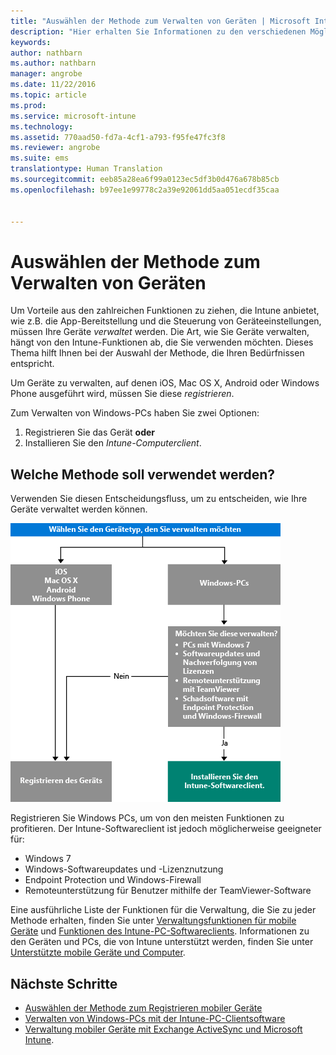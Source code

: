 ```yaml
---
title: "Auswählen der Methode zum Verwalten von Geräten | Microsoft Intune"
description: "Hier erhalten Sie Informationen zu den verschiedenen Möglichkeiten, mit denen Sie Geräte registrieren und verwalten können."
keywords: 
author: nathbarn
ms.author: nathbarn
manager: angrobe
ms.date: 11/22/2016
ms.topic: article
ms.prod: 
ms.service: microsoft-intune
ms.technology: 
ms.assetid: 770aad50-fd7a-4cf1-a793-f95fe47fc3f8
ms.reviewer: angrobe
ms.suite: ems
translationtype: Human Translation
ms.sourcegitcommit: eeb85a28ea6f99a0123ec5df3b0d476a678b85cb
ms.openlocfilehash: b97ee1e99778c2a39e92061dd5aa051ecdf35caa


---
```


# <a name="choose-how-to-manage-devices"></a>Auswählen der Methode zum Verwalten von Geräten

Um Vorteile aus den zahlreichen Funktionen zu ziehen, die Intune anbietet, wie z.B. die App-Bereitstellung und die Steuerung von Geräteeinstellungen, müssen Ihre Geräte *verwaltet* werden. Die Art, wie Sie Geräte verwalten, hängt von den Intune-Funktionen ab, die Sie verwenden möchten. Dieses Thema hilft Ihnen bei der Auswahl der Methode, die Ihren Bedürfnissen entspricht.

Um Geräte zu verwalten, auf denen iOS, Mac OS X, Android oder Windows Phone ausgeführt wird, müssen Sie diese *registrieren*.

Zum Verwalten von Windows-PCs haben Sie zwei Optionen:

1. Registrieren Sie das Gerät **oder**
2. Installieren Sie den *Intune-Computerclient*.

## <a name="decide-which-method-to-use"></a>Welche Methode soll verwendet werden?
Verwenden Sie diesen Entscheidungsfluss, um zu entscheiden, wie Ihre Geräte verwaltet werden können.

![Decision flow for how to get your devices managed.](./media/choose-manage-method.png)

Registrieren Sie Windows PCs, um von den meisten Funktionen zu profitieren. Der Intune-Softwareclient ist jedoch möglicherweise geeigneter für:

- Windows 7
- Windows-Softwareupdates und -Lizenznutzung
- Endpoint Protection und Windows-Firewall
- Remoteunterstützung für Benutzer mithilfe der TeamViewer-Software

Eine ausführliche Liste der Funktionen für die Verwaltung, die Sie zu jeder Methode erhalten, finden Sie unter [Verwaltungsfunktionen für mobile Geräte](mobile-device-management-capabilities-in-microsoft-intune.md) und [Funktionen des Intune-PC-Softwareclients](windows-pc-management-capabilities-in-microsoft-intune.md).
Informationen zu den Geräten und PCs, die von Intune unterstützt werden, finden Sie unter [Unterstützte mobile Geräte und Computer](/intune/get-started/supported-mobile-devices-and-computers).

## <a name="next-steps"></a>Nächste Schritte

- [Auswählen der Methode zum Registrieren mobiler Geräte](/intune/get-started/choose-how-to-enroll-devices1)
- [Verwalten von Windows-PCs mit der Intune-PC-Clientsoftware](/intune/deploy-use/manage-windows-pcs-with-microsoft-intune)
- [Verwaltung mobiler Geräte mit Exchange ActiveSync und Microsoft Intune](/intune/deploy-use/mobile-device-management-with-exchange-activesync-and-microsoft-intune).



<!--HONumber=Dec16_HO2-->


